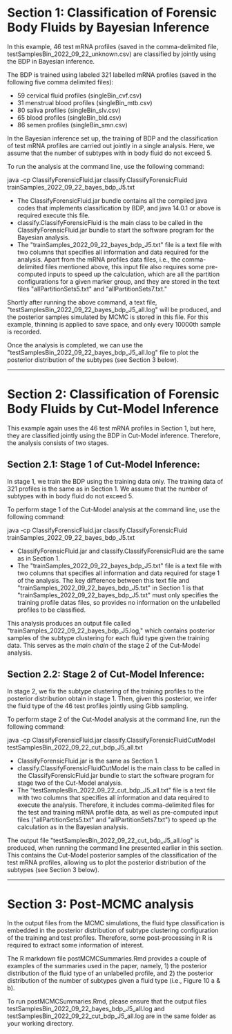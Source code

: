 # Section 1: Classification of Forensic Body Fluids by Bayesian Inference

In this example, 46 test mRNA profiles (saved in the comma-delimited file, testSamplesBin_2022_09_22_unknown.csv) are classified by jointly using the BDP in Bayesian inference.

The BDP is trained using labeled 321 labelled mRNA profiles (saved in the following five comma delimited files): 

* 59 cervical fluid profiles (singleBin_cvf.csv)
* 31 menstrual blood profiles (singleBin_mtb.csv)
* 80 saliva profiles (singleBin_slv.csv)
* 65 blood profiles (singleBin_bld.csv)
* 86 semen profiles (singleBin_smn.csv)

In the Bayesian inference set up, the training of BDP and the classification of test mRNA profiles are carried out jointly in a single analysis. Here, we assume that the number of subtypes with in body fluid do not exceed 5.


To run the analysis at the command line, use the following command:

java -cp ClassifyForensicFluid.jar classify.ClassifyForensicFluid trainSamples_2022_09_22_bayes_bdp_J5.txt


* The ClassifyForensicFluid.jar bundle contains all the compiled java codes that implements classification by BDP, and java 14.0.1 or above is required execute this file.
* classify.ClassifyForensicFluid is the main class to be called in the ClassifyForensicFluid.jar bundle to start the software program for the Bayesian analysis.
* The "trainSamples_2022_09_22_bayes_bdp_J5.txt" file is a text file with two columns that specifies all information and data required for the analysis. Apart from the mRNA profiles data files, i.e., the comma-delimited files mentioned above, this input file also requires some pre-computed inputs to speed up the calculation, which are all the partition configurations for a given marker group, and they are stored in the text files "allPartitionSets5.txt" and "allPartitionSets7.txt."

Shortly after running the above command, a text file, "testSamplesBin_2022_09_22_bayes_bdp_J5_all.log" will be produced, and  the posterior samples simulated by MCMC is stored in this file. 
For this example, thinning is applied to save space, and only every 10000th sample is recorded.

Once the analysis is completed, we can use the "testSamplesBin_2022_09_22_bayes_bdp_J5_all.log" file to plot the posterior distribution of the subtypes (see Section 3 below).


---

# Section 2: Classification of Forensic Body Fluids by Cut-Model Inference

This example again uses the 46 test mRNA profiles in Section 1, but here, they are classified jointly using the BDP in Cut-Model inference. Therefore, the analysis consists of two stages.

## Section 2.1: Stage 1 of Cut-Model Inference:

In stage 1, we train the BDP using the training data only. The training data of 321 profiles is the same as in Section 1. We assume that the number of subtypes with in body fluid do not exceed 5.

To perform stage 1 of the Cut-Model analysis at the command line, use the following command:


java -cp ClassifyForensicFluid.jar classify.ClassifyForensicFluid trainSamples_2022_09_22_bayes_bdp_J5.txt

* ClassifyForensicFluid.jar and classify.ClassifyForensicFluid are the same as in Section 1.
* The "trainSamples_2022_09_22_bayes_bdp_J5.txt" file is a text file with two columns that specifies all information and data required for stage 1 of the analysis. The key difference between this text file and "trainSamples_2022_09_22_bayes_bdp_J5.txt" in Section 1 is that "trainSamples_2022_09_22_bayes_bdp_J5.txt" must only specifies the training profile datas files, so provides no information on the unlabelled profiles to be classified.

This analysis produces an output file called "trainSamples_2022_09_22_bayes_bdp_J5.log," which contains posterior samples of the subtype clustering for each fluid type given the training data. This serves as the _main chain_ of the stage 2 of the Cut-Model analysis.

## Section 2.2: Stage 2 of Cut-Model Inference:

In stage 2, we fix the subtype clustering of the training profiles to the posterior distribution obtain in stage 1. Then, given this posterior, we infer the fluid type of the 46 test profiles jointly using Gibb sampling.

To perform stage 2 of the Cut-Model analysis at the command line, run the following command:

java -cp ClassifyForensicFluid.jar classify.ClassifyForensicFluidCutModel testSamplesBin_2022_09_22_cut_bdp_J5_all.txt

* ClassifyForensicFluid.jar is the same as Section 1.
* classify.ClassifyForensicFluidCutModel is the main class to be called in the ClassifyForensicFluid.jar bundle to start the software program for stage two of the Cut-Model analysis.
* The "testSamplesBin_2022_09_22_cut_bdp_J5_all.txt" file is a text file with two columns that specifies all information and data required to execute the analysis. Therefore, it includes comma-delimited files for the test and training mRNA profile data, as well as pre-computed input files ("allPartitionSets5.txt" and "allPartitionSets7.txt") to speed up the calculation as in the Bayesian analysis.

The output file "testSamplesBin_2022_09_22_cut_bdp_J5_all.log" is produced, when running the command line presented earlier in this section. This contains the Cut-Model posterior samples of the classification of the test mRNA profiles, allowing us to  plot the posterior distribution of the subtypes (see Section 3 below).

---

# Section 3: Post-MCMC analysis

In the output files from the MCMC simulations, the fluid type classification is embedded in the posterior distribution of subtype clustering configuration of the training and test profiles.
Therefore, some post-processing in R is required to extract some information of interest.

The R markdown file postMCMCSummaries.Rmd provides a couple of examples of the summaries used in the paper, namely, 1) the posterior distribution of the fluid type of an unlabelled profile, and 2) the posterior distribution of the number of subtypes given a fluid type (i.e., Figure 10 a & b).

To run postMCMCSummaries.Rmd, please ensure that the output files testSamplesBin_2022_09_22_bayes_bdp_J5_all.log and testSamplesBin_2022_09_22_cut_bdp_J5_all.log are in the same folder as your working directory.
